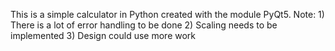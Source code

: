 This is a simple calculator in Python created with the module PyQt5. 
Note: 1) There is a lot of error handling to be done
      2) Scaling needs to be implemented 
      3) Design could use more work
